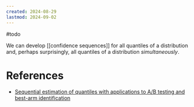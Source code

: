 ```yaml
---
created: 2024-08-29
lastmod: 2024-09-02
---
```


#todo 

We can develop [[confidence sequences]] for all quantiles of a distribution and, perhaps surprisingly, all quantiles of a distribution _simultaneously_. 

# References 

- [Sequential estimation of quantiles with applications to A/B testing and best-arm identification](https://arxiv.org/pdf/1906.09712.pdf)
